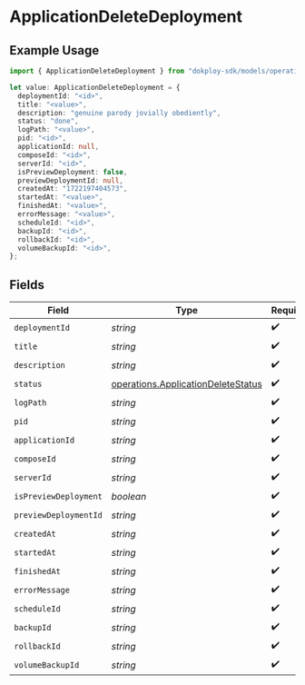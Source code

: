 # ApplicationDeleteDeployment

## Example Usage

```typescript
import { ApplicationDeleteDeployment } from "dokploy-sdk/models/operations";

let value: ApplicationDeleteDeployment = {
  deploymentId: "<id>",
  title: "<value>",
  description: "genuine parody jovially obediently",
  status: "done",
  logPath: "<value>",
  pid: "<id>",
  applicationId: null,
  composeId: "<id>",
  serverId: "<id>",
  isPreviewDeployment: false,
  previewDeploymentId: null,
  createdAt: "1722197404573",
  startedAt: "<value>",
  finishedAt: "<value>",
  errorMessage: "<value>",
  scheduleId: "<id>",
  backupId: "<id>",
  rollbackId: "<id>",
  volumeBackupId: "<id>",
};
```

## Fields

| Field                                                                                    | Type                                                                                     | Required                                                                                 | Description                                                                              |
| ---------------------------------------------------------------------------------------- | ---------------------------------------------------------------------------------------- | ---------------------------------------------------------------------------------------- | ---------------------------------------------------------------------------------------- |
| `deploymentId`                                                                           | *string*                                                                                 | :heavy_check_mark:                                                                       | N/A                                                                                      |
| `title`                                                                                  | *string*                                                                                 | :heavy_check_mark:                                                                       | N/A                                                                                      |
| `description`                                                                            | *string*                                                                                 | :heavy_check_mark:                                                                       | N/A                                                                                      |
| `status`                                                                                 | [operations.ApplicationDeleteStatus](../../models/operations/applicationdeletestatus.md) | :heavy_check_mark:                                                                       | N/A                                                                                      |
| `logPath`                                                                                | *string*                                                                                 | :heavy_check_mark:                                                                       | N/A                                                                                      |
| `pid`                                                                                    | *string*                                                                                 | :heavy_check_mark:                                                                       | N/A                                                                                      |
| `applicationId`                                                                          | *string*                                                                                 | :heavy_check_mark:                                                                       | N/A                                                                                      |
| `composeId`                                                                              | *string*                                                                                 | :heavy_check_mark:                                                                       | N/A                                                                                      |
| `serverId`                                                                               | *string*                                                                                 | :heavy_check_mark:                                                                       | N/A                                                                                      |
| `isPreviewDeployment`                                                                    | *boolean*                                                                                | :heavy_check_mark:                                                                       | N/A                                                                                      |
| `previewDeploymentId`                                                                    | *string*                                                                                 | :heavy_check_mark:                                                                       | N/A                                                                                      |
| `createdAt`                                                                              | *string*                                                                                 | :heavy_check_mark:                                                                       | N/A                                                                                      |
| `startedAt`                                                                              | *string*                                                                                 | :heavy_check_mark:                                                                       | N/A                                                                                      |
| `finishedAt`                                                                             | *string*                                                                                 | :heavy_check_mark:                                                                       | N/A                                                                                      |
| `errorMessage`                                                                           | *string*                                                                                 | :heavy_check_mark:                                                                       | N/A                                                                                      |
| `scheduleId`                                                                             | *string*                                                                                 | :heavy_check_mark:                                                                       | N/A                                                                                      |
| `backupId`                                                                               | *string*                                                                                 | :heavy_check_mark:                                                                       | N/A                                                                                      |
| `rollbackId`                                                                             | *string*                                                                                 | :heavy_check_mark:                                                                       | N/A                                                                                      |
| `volumeBackupId`                                                                         | *string*                                                                                 | :heavy_check_mark:                                                                       | N/A                                                                                      |